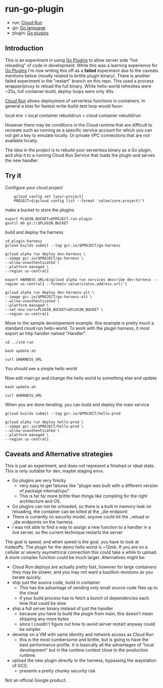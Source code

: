 # run-go-plugin

- run: [Cloud Run][]
- go: [Go language][]
- plugin: [Go plugins][]

## Introduction

This is an experiment in using [Go Plugins][] to allow server side "hot reloading" of code in development. While this was a learning experience for [Go Plugins][] I'm now writing this off as a **failed** experiment due to the caveats mentions below (mostly related to brittle plugin binary). There is another failed experiment in the "restart" branch on this repo. This used a process wrapper/proxy to reload the full binary. While hello-world refreshes were ~25s, full container-build, deploy loops were only 40s.

[Cloud Run][] allows deployment of serverless functions in containers. In general a bias for fastest write-build-test loop would favor:

local env > local container rebuild/run > cloud container rebuild/run

However there may be conditions in the Cloud runtime that are difficult to recreate such as running as a specific service account for which you can not get a key to emulate locally. Or private VPC connections that are not available locally.

The idea in the project is to rebuild your serverless binary as a Go plugin, and ship it to a running Cloud Run Service that loads the plugin and serves the new handler.

## Try it

Configure your cloud project

        gcloud config set [your-project]
        PROJECT=$(gcloud config list --format 'value(core.project)')

make a bucket to store the plugins

    export PLUGIN_BUCKET=$PROJECT-run-plugin
    gsutil mb gs://$PLUGIN_BUCKET


build and deploy the harness

    cd plugin-harness
    gcloud builds submit --tag gcr.io/$PROJECT/go-harness

    gcloud alpha run deploy dev-harness \
    --image gcr.io/$PROJECT/go-harness \
    --allow-unauthenticated \
    --platform managed \
    --region us-central1

    export HARNESS_URL=$(gcloud alpha run services describe dev-harness --region us-central1 --format='value(status.address.url)')

    gcloud alpha run deploy dev-harness-alt \
    --image gcr.io/$PROJECT/go-harness-alt \
    --allow-unauthenticated \
    --platform managed \
    --set-env-vars=PLUGIN_BUCKET=$PLUGIN_BUCKET \
    --region us-central1

Move to the sample developement example. this example is pretty much a standard cloud run hello-world. To work with the plugin harness, it most export an http handler named "Handler".

    cd ../std-run

    bash update.sh

    curl $HARNESS_URL

You should see a simple hello world

Now edit main.go and change the hello world to something else and update

    bash update.sh

    curl $HARNESS_URL

When you are done iterating, you can build and deploy the main service

    gcloud builds submit --tag gcr.io/$PROJECT/hello-prod

    gcloud alpha run deploy hello-prod \
    --image gcr.io/$PROJECT/hello-prod \
    --allow-unauthenticated \
    --platform managed \
    --region us-central1

## Caveats and Alternative strategies

This is just an experiment, and does not represent a finished or ideal state. This is only suitable for dev, maybe staging envs.

- Go plugins are very finicky
    - very easy to get failures like "plugin was built with a different version of package internal/cpu"
    - This is far far more brittle than things like compiling for the right architecture and OS.
- Go plugins can not be unloaded, so there is a built in memory leak on reloading, the container can be killed at the _die endpoint
- There is currently no security model, anyone could hit the _reload or _die endpoints on the harness
- I was not able to find a way to assign a new function to a handler in a live server, so the current technique restarts the server

The goal is speed, and when speed is the goal, you have to look at tradeoffs. The plugin for the demo hello world is ~12mb. If you are on a cellular or severly asymettrical connection this could take a while to upload. A more complex function could be much larger. Alternatives might be:


- Cloud Run deploys are actually pretty fast, however for large containers they may be slower, and you may not want a bazillion revisions as you iterate quickly.
- ship just the source code, build in container
    - This has the advantage of sending only small source code files up to the cloud
    - if your build process has to fetch a bunch of dependencies each time that could be slow
- ship a full server binary instead of just the handler
    - because you have to build the plugin from main, this doesn't mean shipping any more bytes
    - since I couldn't figure out how to avoid server restart anyway could be simpler
- develop on a VM with same identity and network access as Cloud Run
    - this is the most cumbersome and brittle, but is going to have the best performance profile. It is basically all the advantages of "local development" but in the runtime context close to the production runtime.
- upload the new plugin directly to the harness, bypassing the waystation of GCS.
    - presents a pretty chunky security risk

Not an official Google product.

[Cloud Run]: https://cloud.google.com/run/
[Go language]: https://golang.org
[Go plugins]: https://golang.org/pkg/plugin/